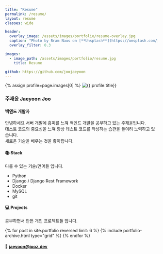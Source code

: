 ```yaml
---
title: "Resume"
permalink: /resume/
layout: resume
classes: wide

header:
  overlay_image: /assets/images/portfolio/resume-overlay.jpg
  caption: "Photo by Bram Naus on [**Unsplash**](https://unsplash.com/)"
  overlay_filter: 0.3

images:
  - image_path: /assets/images/portfolio/resume.jpg
    title: Resume

github: https://github.com/joojaeyoon
---
```


<div>
    {% assign profile=page.images[0] %}
    <img class="resume-profile" src="{{ profile.image_path }}" alt="{{ profile.title}}"/>
</div>

### 주재윤 Jaeyoon Joo

#### 백엔드 개발자

안녕하세요 서버 개발에 흥미를 느껴 백엔드 개발을 공부하고 있는 주재윤입니다.<br/>
테스트 코드의 중요성을 느껴 항상 테스트 코드를 작성하는 습관을 들이려 노력하고 있습니다.<br/>
새로운 기술을 배우는 것을 좋아합니다.

#### 📚 Stack

다룰 수 있는 기술/언어들 입니다.

- Python
- Django / Django Rest Framework
- Docker
- MySQL
- git

#### 💻 Projects

공부하면서 만든 개인 프로젝트들 입니다.

<div class="resume-projects">
  <div>
    {% for post in site.portfolio reversed limit: 6 %}
      {% include portfolio-archive.html type="grid" %}
    {% endfor %}
  </div>
</div>

#### 📧 jaeyoon@jooz.dev
